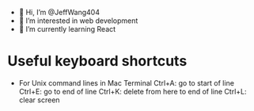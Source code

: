 - 👋 Hi, I’m @JeffWang404
- 👀 I’m interested in web development
- 🌱 I’m currently learning React

<!---
JeffWang404/JeffWang404 is a ✨ special ✨ repository because its `README.md` (this file) appears on your GitHub profile.
You can click the Preview link to take a look at your changes.
--->

# Useful keyboard shortcuts
- For Unix command lines in Mac Terminal
Ctrl+A: go to start of line
Ctrl+E: go to end of line
Ctrl+K: delete from here to end of line
Ctrl+L: clear screen
